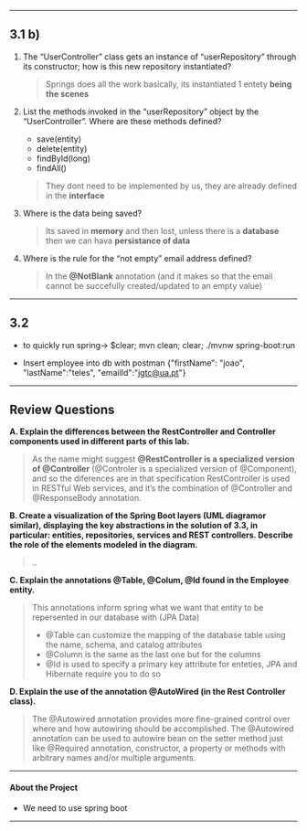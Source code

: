 ___
## 3.1 b)

1. The “UserController” class gets an instance of “userRepository” through its constructor; how is this new repository instantiated?

    > Springs does all the work basically, its instantiated 1 entety **being the scenes**

2. List the methods invoked in the “userRepository” object by the “UserController”. Where are these methods defined? 

    * save(entity)
    * delete(entity)
    * findById(long)
    * findAll()
        
    > They dont need to be implemented by us, they are already defined in the **interface**


3. Where is the data being saved?

    >  Its saved in **memory** and then lost, unless there is a **database** then we can hava **persistance of data**

4. Where is the rule for the “not empty” email address defined?

    >   In the **@NotBlank** annotation (and it makes so that the email cannot be succefully created/updated to an empty value)

___
## 3.2

* to quickly run spring->  $clear; mvn clean; clear; ./mvnw spring-boot:run

* Insert employee into db with postman
{"firstName": "joao", "lastName":"teles", "emailId":"jgtc@ua.pt"}
___
## Review Questions

**A. Explain the differences between the RestController and Controller components used in different parts of this lab.**

> As the name might suggest **@RestController is a specialized version of @Controller** (@Controler is a specialized version of @Component), and so the diferences are in that specification
> RestController is used in RESTful Web services, and it’s the combination of @Controller and @ResponseBody annotation.
    
**B. Create a visualization of the Spring Boot layers (UML diagramor similar), displaying the key abstractions in the solution of 3.3, in particular: entities, repositories, services and REST controllers. Describe the role of the elements modeled in the diagram.**

> ..

**C. Explain the annotations @Table, @Colum, @Id found in the Employee entity.**

> This annotations inform spring what we want that entity to be repersented in our database with (JPA Data)
>* @Table can customize the mapping of the database table using the name, schema, and catalog attributes
>* @Column is the same as the last one but for the columns
>* @Id is used to specify a primary key attribute for enteties, JPA and Hibernate require you to do so

**D. Explain the use of the annotation @AutoWired (in the Rest Controller class).**

> The @Autowired annotation provides more fine-grained control over where and how autowiring should be accomplished. The @Autowired annotation can be used to autowire bean on the setter method just like @Required annotation, constructor, a property or methods with arbitrary names and/or multiple arguments.


___
#### About the Project 

* We need to use spring boot
___